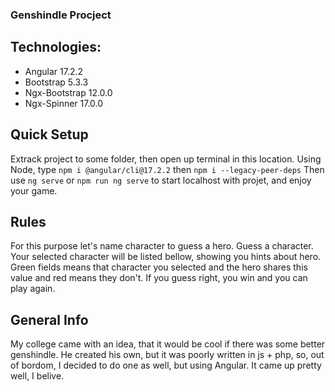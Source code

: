 ### Genshindle Procject

## Technologies: 
  - Angular 17.2.2
  - Bootstrap 5.3.3
  - Ngx-Bootstrap 12.0.0
  - Ngx-Spinner 17.0.0

## Quick Setup
  Extrack project to some folder, then open up terminal in this location.
  Using Node, type ``npm i @angular/cli@17.2.2`` then ``npm i --legacy-peer-deps``
  Then use ``ng serve`` or ``npm run ng serve`` to start localhost with projet, and enjoy your game.

## Rules
  For this purpose let's name character to guess a hero. Guess a character. Your selected character will be listed bellow, showing you hints about hero.  Green fields means that character you selected and the hero shares this value and red means they don't. If you guess right, you win and you can play again.

## General Info
  My college came with an idea, that it would be cool if there was some better genshindle. He created his own, but it was poorly written in js + php, so, out of bordom, I decided to do one as well, but using Angular. It came up pretty well, I belive.
